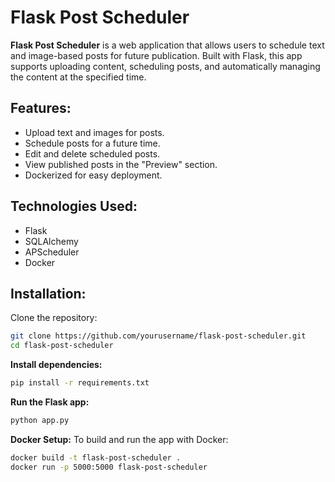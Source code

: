 # Flask Post Scheduler

**Flask Post Scheduler** is a web application that allows users to schedule text and image-based posts for future publication. Built with Flask, this app supports uploading content, scheduling posts, and automatically managing the content at the specified time.

## Features:
- Upload text and images for posts.
- Schedule posts for a future time.
- Edit and delete scheduled posts.
- View published posts in the "Preview" section.
- Dockerized for easy deployment.

## Technologies Used:
- Flask
- SQLAlchemy
- APScheduler
- Docker

## Installation:
Clone the repository:
```bash
git clone https://github.com/yourusername/flask-post-scheduler.git
cd flask-post-scheduler
```

**Install dependencies:**
```bash
pip install -r requirements.txt
```

**Run the Flask app:**
```bash
python app.py
```

**Docker Setup:**
To build and run the app with Docker:

```bash
docker build -t flask-post-scheduler .
docker run -p 5000:5000 flask-post-scheduler
```
